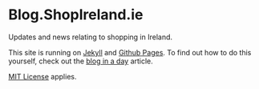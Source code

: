 Blog.ShopIreland.ie
======

Updates and news relating to shopping in Ireland.

This site is running on [Jekyll](http://jekyllrb.org) and [Github Pages](http://pages.github.com). To find out how to do this yourself, check out the [blog in a day](http://hop.ie/blog/your-own-blog-1) article.

[MIT License](http://en.wikipedia.org/wiki/MIT_License) applies.